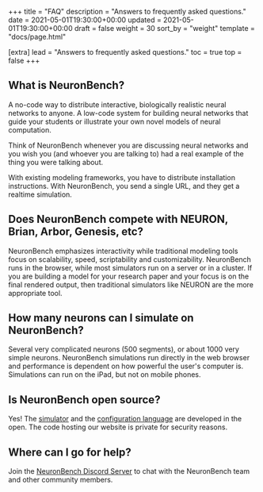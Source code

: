 +++
title = "FAQ"
description = "Answers to frequently asked questions."
date = 2021-05-01T19:30:00+00:00
updated = 2021-05-01T19:30:00+00:00
draft = false
weight = 30
sort_by = "weight"
template = "docs/page.html"

[extra]
lead = "Answers to frequently asked questions."
toc = true
top = false
+++

## What is NeuronBench?

A no-code way to distribute interactive, biologically realistic neural networks
to anyone. A low-code system for building neural networks that guide your
students or illustrate your own novel models of neural computation.

Think of NeuronBench whenever you are discussing neural networks and you wish
you (and whoever you are talking to) had a real example of the thing you were
talking about.

With existing modeling frameworks, you have to distribute installation instructions.
With NeuronBench, you send a single URL, and they get a realtime simulation.

## Does NeuronBench compete with NEURON, Brian, Arbor, Genesis, etc?

NeuronBench emphasizes interactivity while traditional modeling tools focus on
scalability, speed, scriptability and customizability. NeuronBench runs in the
browser, while most simulators run on a server or in a cluster. If you are building
a model for your research paper and your focus is on the final rendered output,
then traditional simulators like NEURON are the more appropriate tool.

## How many neurons can I simulate on NeuronBench?

Several very complicated neurons (500 segments), or about 1000 very simple
neurons. NeuronBench simulations run directly in the web browser and performance
is dependent on how powerful the user's computer is. Simulations can run on the
iPad, but not on mobile phones.

## Is NeuronBench open source?

Yes! The [simulator](https://github.com/neuronbench/nb-sim) and the
[configuration language](https://github.com/neuronbench/nb-lang) are developed
in the open. The code hosting our website is private for security reasons.


## Where can I go for help?

Join the <a href="https://discord.gg/5uV9NY6ybG">NeuronBench Discord Server</a>
to chat with the NeuronBench team and other community members.
